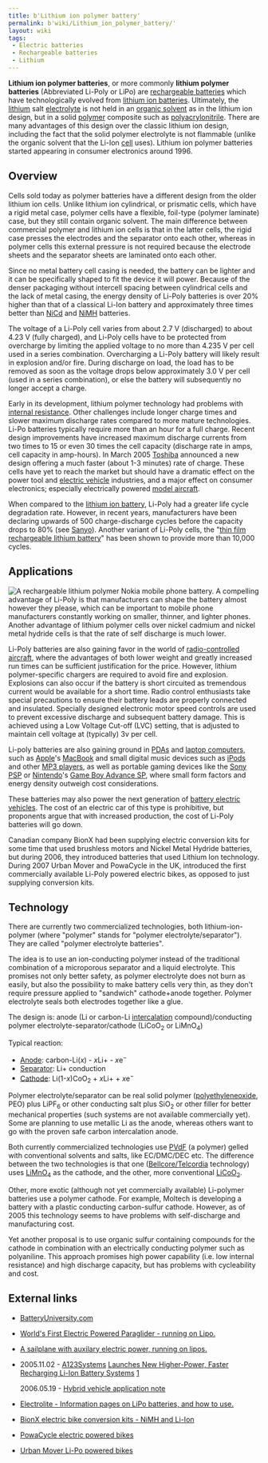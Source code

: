 ```yaml
---
title: b'Lithium ion polymer battery'
permalink: b'wiki/Lithium_ion_polymer_battery/'
layout: wiki
tags:
 - Electric batteries
 - Rechargeable batteries
 - Lithium
---
```


**Lithium ion polymer batteries**, or more commonly **lithium polymer
batteries** (Abbreviated Li-Poly or LiPo) are [rechargeable
batteries](rechargeable_battery "wikilink") which have technologically
evolved from [lithium ion batteries](lithium_ion_battery "wikilink").
Ultimately, the [lithium](lithium "wikilink") salt
[electrolyte](electrolyte "wikilink") is not held in an [organic
solvent](organic_solvent "wikilink") as in the lithium ion design, but
in a solid [polymer](polymer "wikilink") composite such as
[polyacrylonitrile](polyacrylonitrile "wikilink"). There are many
advantages of this design over the classic lithium ion design, including
the fact that the solid polymer electrolyte is not flammable (unlike the
organic solvent that the Li-Ion [cell](electrochemical_cell "wikilink")
uses). Lithium ion polymer batteries started appearing in consumer
electronics around 1996.

Overview
--------

Cells sold today as polymer batteries have a different design from the
older lithium ion cells. Unlike lithium ion cylindrical, or prismatic
cells, which have a rigid metal case, polymer cells have a flexible,
foil-type (polymer laminate) case, but they still contain organic
solvent. The main difference between commercial polymer and lithium ion
cells is that in the latter cells, the rigid case presses the electrodes
and the separator onto each other, whereas in polymer cells this
external pressure is not required because the electrode sheets and the
separator sheets are laminated onto each other.

Since no metal battery cell casing is needed, the battery can be lighter
and it can be specifically shaped to fit the device it will power.
Because of the denser packaging without intercell spacing between
cylindrical cells and the lack of metal casing, the energy density of
Li-Poly batteries is over 20% higher than that of a classical Li-Ion
battery and approximately three times better than
[NiCd](/wiki/NiCd "wikilink") and [NiMH](NiMH "wikilink") batteries.

The voltage of a Li-Poly cell varies from about 2.7 V (discharged) to
about 4.23 V (fully charged), and Li-Poly cells have to be protected
from overcharge by limiting the applied voltage to no more than 4.235 V
per cell used in a series combination. Overcharging a Li-Poly battery
will likely result in explosion and/or fire. During discharge on load,
the load has to be removed as soon as the voltage drops below
approximately 3.0 V per cell (used in a series combination), or else the
battery will subsequently no longer accept a charge.

Early in its development, lithium polymer technology had problems with
[internal resistance](internal_resistance "wikilink"). Other challenges
include longer charge times and slower maximum discharge rates compared
to more mature technologies. Li-Po batteries typically require more than
an hour for a full charge. Recent design improvements have increased
maximum discharge currents from two times to 15 or even 30 times the
cell capacity (discharge rate in amps, cell capacity in amp-hours). In
March 2005 [Toshiba](/wiki/Toshiba "wikilink") announced a new design offering
a much faster (about 1-3 minutes) rate of charge. These cells have yet
to reach the market but should have a dramatic effect on the power tool
and [electric vehicle](electric_vehicle "wikilink") industries, and a
major effect on consumer electronics; especially electrically powered
[model aircraft](/wiki/Radio-controlled_aircraft "wikilink").

When compared to the [lithium ion
battery](lithium_ion_battery "wikilink"), Li-Poly had a greater life
cycle degradation rate. However, in recent years, manufacturers have
been declaring upwards of 500 charge-discharge cycles before the
capacity drops to 80% (see [Sanyo](/wiki/Sanyo "wikilink")). Another variant
of Li-Poly cells, the "[thin film rechargeable lithium
battery](thin_film_rechargeable_lithium_battery "wikilink")" has been
shown to provide more than 10,000 cycles.

Applications
------------

![A rechargeable lithium polymer [Nokia](/wiki/Nokia "wikilink") [mobile
phone](mobile_phone "wikilink")
battery.](Nokia_Battery_Hologram.jpg "fig:A rechargeable lithium polymer Nokia mobile phone battery.")
A compelling advantage of Li-Poly is that manufacturers can shape the
battery almost however they please, which can be important to mobile
phone manufacturers constantly working on smaller, thinner, and lighter
phones. Another advantage of lithium polymer cells over nickel cadmium
and nickel metal hydride cells is that the rate of self discharge is
much lower.

Li-Poly batteries are also gaining favor in the world of
[radio-controlled aircraft](radio-controlled_aircraft "wikilink"), where
the advantages of both lower weight and greatly increased run times can
be sufficient justification for the price. However, lithium
polymer-specific chargers are required to avoid fire and explosion.
Explosions can also occur if the battery is short circuited as
tremendous current would be available for a short time. Radio control
enthusiasts take special precautions to ensure their battery leads are
properly connected and insulated. Specially designed electronic motor
speed controls are used to prevent excessive discharge and subsequent
battery damage. This is achieved using a Low Voltage Cut-off (LVC)
setting, that is adjusted to maintain cell voltage at (typically) 3v per
cell.

Li-poly batteries are also gaining ground in
[PDAs](/wiki/Personal_digital_assistant "wikilink") and [laptop
computers](laptop "wikilink"), such as
[Apple](/wiki/Apple_Computer "wikilink")'s [MacBook](MacBook "wikilink") and
small digital music devices such as [iPods](iPod "wikilink") and other
[MP3 players](/wiki/Digital_audio_player "wikilink"), as well as portable
gaming devices like the [Sony PSP](/wiki/PlayStation_Portable "wikilink") or
[Nintendo](/wiki/Nintendo "wikilink")'s [Game Boy Advance
SP](/wiki/Game_Boy_Advance_SP "wikilink"), where small form factors and energy
density outweigh cost considerations.

These batteries may also power the next generation of [battery electric
vehicles](battery_electric_vehicle "wikilink"). The cost of an electric
car of this type is prohibitive, but proponents argue that with
increased production, the cost of Li-Poly batteries will go down.

Canadian company BionX had been supplying electric conversion kits for
some time that used brushless motors and Nickel Metal Hydride batteries,
but during 2006, they introduced batteries that used Lithium Ion
technology. During 2007 Urban Mover and PowaCycle in the UK, introduced
the first commercially available Li-Poly powered electric bikes, as
opposed to just supplying conversion kits.

Technology
----------

There are currently two commercialized technologies, both
lithium-ion-polymer (where "polymer" stands for "polymer
electrolyte/separator"). They are called "polymer electrolyte
batteries".

The idea is to use an ion-conducting polymer instead of the traditional
combination of a microporous separator and a liquid electrolyte. This
promises not only better safety, as polymer electrolyte does not burn as
easily, but also the possibility to make battery cells very thin, as
they don't require pressure applied to "sandwich" cathode+anode
together. Polymer electrolyte seals both electrodes together like a
glue.

The design is: anode (Li or carbon-Li
[intercalation](/wiki/Intercalation_(chemistry) "wikilink")
compound)/conducting polymer electrolyte-separator/cathode
(LiCoO<sub>2</sub> or LiMnO<sub>4</sub>)

Typical reaction:

-   [Anode](/wiki/Anode "wikilink"): carbon-Li(*x*) - *x*Li+ -
    *x*e<sup>−</sup>
-   [Separator](/wiki/Separator "wikilink"): Li+ conduction
-   [Cathode](/wiki/Cathode "wikilink"): Li(1-*x*)CoO<sub>2</sub> + *x*Li+ +
    *x*e<sup>−</sup>

Polymer electrolyte/separator can be real solid polymer
([polyethyleneoxide](/wiki/Polyethylene_glycol "wikilink"), PEO) plus
LiPF<sub>6</sub> or other conducting salt plus SiO<sub>2</sub> or other
filler for better mechanical properties (such systems are not available
commercially yet). Some are planning to use metallic Li as the anode,
whereas others want to go with the proven safe carbon intercalation
anode.

Both currently commercialized technologies use
[PVdF](/wiki/Polyvinylidene_fluoride "wikilink") (a polymer) gelled with
conventional solvents and salts, like EC/DMC/DEC etc. The difference
between the two technologies is that one
([Bellcore/Telcordia](/wiki/Telcordia_Technologies "wikilink") technology)
uses [LiMnO<sub>4</sub>](lithium_permanganate "wikilink") as the
cathode, and the other, more conventional
[LiCoO<sub>2</sub>](lithium_cobalt_oxide "wikilink").

Other, more exotic (although not yet commercially available) Li-polymer
batteries use a polymer cathode. For example, Moltech is developing a
battery with a plastic conducting carbon-sulfur cathode. However, as of
2005 this technology seems to have problems with self-discharge and
manufacturing cost.

Yet another proposal is to use organic sulfur containing compounds for
the cathode in combination with an electrically conducting polymer such
as polyaniline. This approach promises high power capability (i.e. low
internal resistance) and high discharge capacity, but has problems with
cycleability and cost.

External links
--------------

-   [BatteryUniversity.com](http://www.batteryuniversity.com/)
-   [World's First Electric Powered Paraglider - running on
    Lipo.](http://marksparaglidingpages.com/index.php?action=news&newsid=188)
-   [A sailplane with auxilary electric power, running on
    lipos.](http://www.airenergy.de/html/ae-1_silent.html)
-   2005.11.02 -
    [A123Systems](http://www.a123systems.com/html/news/articles/051102_news.html)
    [Launches New Higher-Power, Faster Recharging Li-Ion Battery
    Systems](http://www.greencarcongress.com/2005/11/a123systems_lau.html#more)
    [1](http://autos.groups.yahoo.com/group/gridable-hybrids/message/2099)
      
    2006.05.19 - [Hybrid vehicle application
    note](http://www.technologyreview.com/read_article.aspx?id=16894&ch=biztech)

-   [Electrolite - Information pages on LiPo batteries, and how to
    use.](http://www.electrolite.eu)
-   [BionX electric bike conversion kits - NiMH and
    Li-Ion](http://www.bionx.ca/)
-   [PowaCycle electric powered bikes](http://www.powacycle.co.uk/)
-   [Urban Mover Li-Po powered bikes](http://www.urbanmover.com/)
